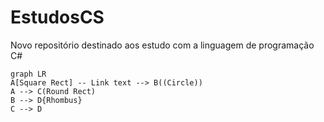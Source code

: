 # EstudosCS
 Novo repositório destinado aos estudo com a linguagem de programação C#

```mermaid
graph LR
A[Square Rect] -- Link text --> B((Circle))
A --> C(Round Rect)
B --> D{Rhombus}
C --> D
```
